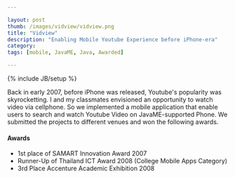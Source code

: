 ```yaml
---

layout: post
thumb: /images/vidview/vidview.png
title: "Vidview"
description: "Enabling Mobile Youtube Experience before iPhone-era"
category:
tags: [mobile, JavaME, Java, Awarded]

---
```

{% include JB/setup %}

Back in early 2007, before iPhone was released, Youtube's popularity was skyrocketting.  I and my classmates envisioned an opportunity to watch video via cellphone. So we implemented a  mobile application that enable users to search and watch Youtube Video on JavaME-supported Phone.  We submitted the projects to different venues and won the following awards.

#### Awards
* 1st place of SAMART Innovation Award 2007
* Runner-Up of Thailand ICT Award 2008 (College Mobile Apps Category)
* 3rd Place Accenture Academic Exhibition 2008